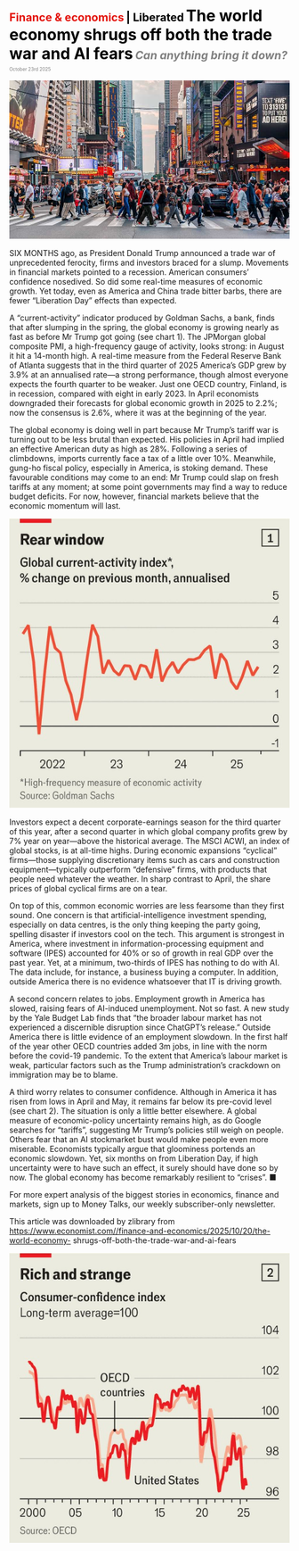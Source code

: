 <span style="color:#E3120B; font-size:14.9pt; font-weight:bold;">Finance & economics</span> <span style="color:#000000; font-size:14.9pt; font-weight:bold;">| Liberated</span>
<span style="color:#000000; font-size:21.0pt; font-weight:bold;">The world economy shrugs off both the trade war and AI fears</span>
<span style="color:#808080; font-size:14.9pt; font-weight:bold; font-style:italic;">Can anything bring it down?</span>
<span style="color:#808080; font-size:6.2pt;">October 23rd 2025</span>

![](../images/055_The_world_economy_shrugs_off_both_the_trade_war_and_AI_fears/p0237_img01.jpeg)

SIX MONTHS ago, as President Donald Trump announced a trade war of unprecedented ferocity, firms and investors braced for a slump. Movements in financial markets pointed to a recession. American consumers’ confidence nosedived. So did some real-time measures of economic growth. Yet today, even as America and China trade bitter barbs, there are fewer “Liberation Day” effects than expected.

A “current-activity” indicator produced by Goldman Sachs, a bank, finds that after slumping in the spring, the global economy is growing nearly as fast as before Mr Trump got going (see chart 1). The JPMorgan global composite PMI, a high-frequency gauge of activity, looks strong: in August it hit a 14-month high. A real-time measure from the Federal Reserve Bank of Atlanta suggests that in the third quarter of 2025 America’s GDP grew by 3.9% at an annualised rate—a strong performance, though almost everyone expects the fourth quarter to be weaker. Just one OECD country, Finland, is in recession, compared with eight in early 2023. In April economists downgraded their forecasts for global economic growth in 2025 to 2.2%; now the consensus is 2.6%, where it was at the beginning of the year.

The global economy is doing well in part because Mr Trump’s tariff war is turning out to be less brutal than expected. His policies in April had implied an effective American duty as high as 28%. Following a series of climbdowns, imports currently face a tax of a little over 10%. Meanwhile, gung-ho fiscal policy, especially in America, is stoking demand. These favourable conditions may come to an end: Mr Trump could slap on fresh tariffs at any moment; at some point governments may find a way to reduce budget deficits. For now, however, financial markets believe that the economic momentum will last.

![](../images/055_The_world_economy_shrugs_off_both_the_trade_war_and_AI_fears/p0238_img01.jpeg)

Investors expect a decent corporate-earnings season for the third quarter of this year, after a second quarter in which global company profits grew by 7% year on year—above the historical average. The MSCI ACWI, an index of global stocks, is at all-time highs. During economic expansions “cyclical” firms—those supplying discretionary items such as cars and construction equipment—typically outperform “defensive” firms, with products that people need whatever the weather. In sharp contrast to April, the share prices of global cyclical firms are on a tear.

On top of this, common economic worries are less fearsome than they first sound. One concern is that artificial-intelligence investment spending, especially on data centres, is the only thing keeping the party going, spelling disaster if investors cool on the tech. This argument is strongest in America, where investment in information-processing equipment and software (IPES) accounted for 40% or so of growth in real GDP over the past year. Yet, at a minimum, two-thirds of IPES has nothing to do with AI. The data include, for instance, a business buying a computer. In addition, outside America there is no evidence whatsoever that IT is driving growth.

A second concern relates to jobs. Employment growth in America has slowed, raising fears of AI-induced unemployment. Not so fast. A new study by the Yale Budget Lab finds that “the broader labour market has not experienced a discernible disruption since ChatGPT’s release.” Outside America there is little evidence of an employment slowdown. In the first half of the year other OECD countries added 3m jobs, in line with the norm before the covid-19 pandemic. To the extent that America’s labour market is weak, particular factors such as the Trump administration’s crackdown on immigration may be to blame.

A third worry relates to consumer confidence. Although in America it has risen from lows in April and May, it remains far below its pre-covid level (see chart 2). The situation is only a little better elsewhere. A global measure of economic-policy uncertainty remains high, as do Google searches for “tariffs”, suggesting Mr Trump’s policies still weigh on people. Others fear that an AI stockmarket bust would make people even more miserable. Economists typically argue that gloominess portends an economic slowdown. Yet, six months on from Liberation Day, if high uncertainty were to have such an effect, it surely should have done so by now. The global economy has become remarkably resilient to “crises”. ■

For more expert analysis of the biggest stories in economics, finance and markets, sign up to Money Talks, our weekly subscriber-only newsletter.

This article was downloaded by zlibrary from https://www.economist.com//finance-and-economics/2025/10/20/the-world-economy- shrugs-off-both-the-trade-war-and-ai-fears

![](../images/055_The_world_economy_shrugs_off_both_the_trade_war_and_AI_fears/p0240_img01.jpeg)
